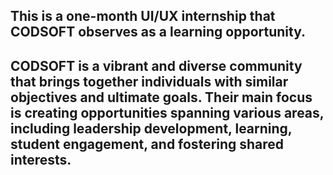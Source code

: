 ## This is a one-month UI/UX internship that CODSOFT observes as a learning opportunity.
## CODSOFT is a vibrant and diverse community that brings together individuals with similar objectives and ultimate goals. Their main focus is creating opportunities spanning various areas, including leadership development, learning, student engagement, and fostering shared interests.
